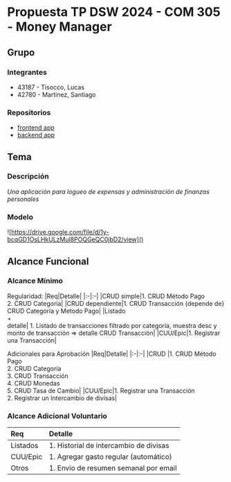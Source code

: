 # Propuesta TP DSW 2024 - COM 305 - Money Manager

## Grupo

### Integrantes

- 43187 - Tisocco, Lucas
- 42780 - Martinez, Santiago

### Repositorios

- [frontend app](http://hyperlinkToGihubOrGitlab)
- [backend app](http://hyperlinkToGihubOrGitlab)

## Tema

### Descripción

_Una aplicación para logueo de expensas y administración de finanzas personales_

### Modelo

![https://drive.google.com/file/d/1y-bcqGD1OsLHkULzMul8POQGeQC0jbD2/view]()

## Alcance Funcional

### Alcance Mínimo

Regularidad:
|Req|Detalle|
|:-|:-|
|CRUD simple|1. CRUD Método Pago<br>2. CRUD Categoría|
|CRUD dependiente|1. CRUD Transacción {depende de} CRUD Categoría y Metodo Pago|
|Listado<br>+<br>detalle| 1. Listado de transacciones filtrado por categoría, muestra desc y monto de transacción => detalle CRUD Transacción|
|CUU/Epic|1. Registrar una Transacción|

Adicionales para Aprobación
|Req|Detalle|
|:-|:-|
|CRUD |1. CRUD Método Pago<br>2. CRUD Categoría<br>3. CRUD Transacción<br>4. CRUD Monedas<br>5. CRUD Tasa de Cambio|
|CUU/Epic|1. Registrar una Transacción<br>2. Registrar un Intercambio de divisas|

### Alcance Adicional Voluntario

| Req      | Detalle                                |
| :------- | :------------------------------------- |
| Listados | 1. Historial de intercambio de divisas |
| CUU/Epic | 1. Agregar gasto regular (automático)  |
| Otros    | 1. Envío de resumen semanal por email  |
